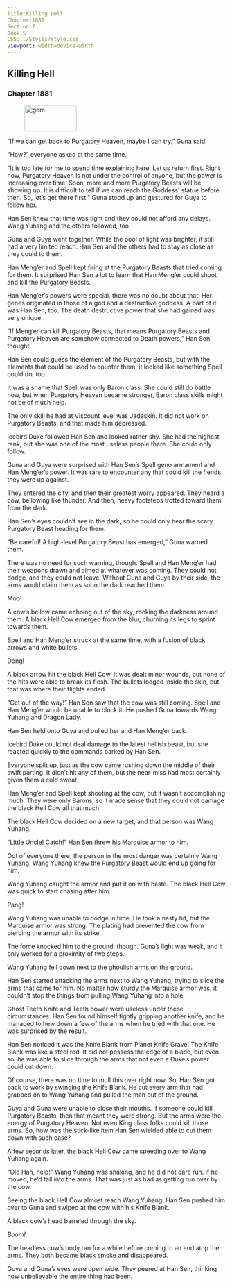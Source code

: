 ```yaml
---
Title:Killing Hell 
Chapter:1881 
Section:7 
Book:5 
CSS:../Styles/style.css 
viewport: width=device-width
---
```

  
## Killing Hell
### Chapter 1881
  
<figure>
	<img src="../Images/gem.gif" alt="gem" id="gem" width="120" height="60" />
</figure>
  

  
“If we can get back to Purgatory Heaven, maybe I can try,” Guna said.

“How?” everyone asked at the same time.

“It is too late for me to spend time explaining here. Let us return first. Right now, Purgatory Heaven is not under the control of anyone, but the power is increasing over time. Soon, more and more Purgatory Beasts will be showing up. It is difficult to tell if we can reach the Goddess’ statue before then. So, let’s get there first.” Guna stood up and gestured for Guya to follow her.

Han Sen knew that time was tight and they could not afford any delays. Wang Yuhang and the others followed, too.

Guna and Guya went together. While the pool of light was brighter, it still had a very limited reach. Han Sen and the others had to stay as close as they could to them.

Han Meng’er and Spell kept firing at the Purgatory Beasts that tried coming for them. It surprised Han Sen a lot to learn that Han Meng’er could shoot and kill the Purgatory Beasts.

Han Meng’er’s powers were special, there was no doubt about that. Her genes originated in those of a god and a destructive goddess. A part of it was Han Sen, too. The death destructive power that she had gained was very unique.

“If Meng’er can kill Purgatory Beasts, that means Purgatory Beasts and Purgatory Heaven are somehow connected to Death powers,” Han Sen thought.

Han Sen could guess the element of the Purgatory Beasts, but with the elements that could be used to counter them, it looked like something Spell could do, too.

It was a shame that Spell was only Baron class. She could still do battle now, but when Purgatory Heaven became stronger, Baron class skills might not be of much help.

The only skill he had at Viscount level was Jadeskin. It did not work on Purgatory Beasts, and that made him depressed.

Icebird Duke followed Han Sen and looked rather shy. She had the highest rank, but she was one of the most useless people there. She could only follow.

Guna and Guya were surprised with Han Sen’s Spell geno armament and Han Meng’er’s power. It was rare to encounter any that could kill the fiends they were up against.

They entered the city, and then their greatest worry appeared. They heard a cow, bellowing like thunder. And then, heavy footsteps trotted toward them from the dark.

Han Sen’s eyes couldn’t see in the dark, so he could only hear the scary Purgatory Beast heading for them.

“Be careful! A high-level Purgatory Beast has emerged,” Guna warned them.

There was no need for such warning, though. Spell and Han Meng’er had their weapons drawn and aimed at whatever was coming. They could not dodge, and they could not leave. Without Guna and Guya by their side, the arms would claim them as soon the dark reached them.

Moo!

A cow’s bellow came echoing out of the sky, rocking the darkness around them. A black Hell Cow emerged from the blur, churning its legs to sprint towards them.

Spell and Han Meng’er struck at the same time, with a fusion of black arrows and white bullets.

Dong!

A black arrow hit the black Hell Cow. It was dealt minor wounds, but none of the hits were able to break its flesh. The bullets lodged inside the skin, but that was where their flights ended.

“Get out of the way!” Han Sen saw that the cow was still coming. Spell and Han Meng’er would be unable to block it. He pushed Guna towards Wang Yuhang and Dragon Lady.

Han Sen held onto Guya and pulled her and Han Meng’er back.

Icebird Duke could not deal damage to the latest hellish beast, but she reacted quickly to the commands barked by Han Sen.

Everyone split up, just as the cow came rushing down the middle of their swift parting. It didn’t hit any of them, but the near-miss had most certainly given them a cold sweat.

Han Meng’er and Spell kept shooting at the cow, but it wasn’t accomplishing much. They were only Barons, so it made sense that they could not damage the black Hell Cow all that much.

The black Hell Cow decided on a new target, and that person was Wang Yuhang.

“Little Uncle! Catch!” Han Sen threw his Marquise armor to him.

Out of everyone there, the person in the most danger was certainly Wang Yuhang. Wang Yuhang knew the Purgatory Beast would end up going for him.

Wang Yuhang caught the armor and put it on with haste. The black Hell Cow was quick to start chasing after him.

Pang!

Wang Yuhang was unable to dodge in time. He took a nasty hit, but the Marquise armor was strong. The plating had prevented the cow from piercing the armor with its strike.

The force knocked him to the ground, though. Guna’s light was weak, and it only worked for a proximity of two steps.

Wang Yuhang fell down next to the ghoulish arms on the ground.

Han Sen started attacking the arms next to Wang Yuhang, trying to slice the arms that came for him. No matter how sturdy the Marquise armor was, it couldn’t stop the things from pulling Wang Yuhang into a hole.

Ghost Teeth Knife and Teeth power were useless under these circumstances. Han Sen found himself tightly gripping another knife, and he managed to hew down a few of the arms when he tried with that one. He was surprised by the result.

Han Sen noticed it was the Knife Blank from Planet Knife Grave. The Knife Blank was like a steel rod. It did not possess the edge of a blade, but even so, he was able to slice through the arms that not even a Duke’s power could cut down.

Of course, there was no time to mull this over right now. So, Han Sen got back to work by swinging the Knife Blank. He cut every arm that had grabbed on to Wang Yuhang and pulled the man out of the ground.

Guya and Guna were unable to close their mouths. If someone could kill Purgatory Beasts, then that meant they were strong. But the arms were the energy of Purgatory Heaven. Not even King class folks could kill those arms. So, how was the stick-like item Han Sen wielded able to cut them down with such ease?

A few seconds later, the black Hell Cow came speeding over to Wang Yuhang again.

“Old Han, help!” Wang Yuhang was shaking, and he did not dare run. If he moved, he’d fall into the arms. That was just as bad as getting run over by the cow.

Seeing the black Hell Cow almost reach Wang Yuhang, Han Sen pushed him over to Guna and swiped at the cow with his Knife Blank.

A black cow’s head barreled through the sky.

*Boom!*

The headless cow’s body ran for a while before coming to an end atop the arms. They both became black smoke and disappeared.

Guya and Guna’s eyes were open wide. They peered at Han Sen, thinking how unbelievable the entire thing had been.